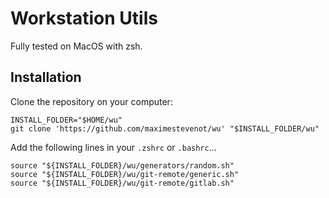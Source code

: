 # Workstation Utils

Fully tested on MacOS with zsh.

## Installation

Clone the repository on your computer:

```shell
INSTALL_FOLDER="$HOME/wu"
git clone 'https://github.com/maximestevenot/wu' "$INSTALL_FOLDER/wu"
```

Add the following lines in your `.zshrc` or `.bashrc`...

```shell
source "${INSTALL_FOLDER}/wu/generators/random.sh"
source "${INSTALL_FOLDER}/wu/git-remote/generic.sh"
source "${INSTALL_FOLDER}/wu/git-remote/gitlab.sh"
```